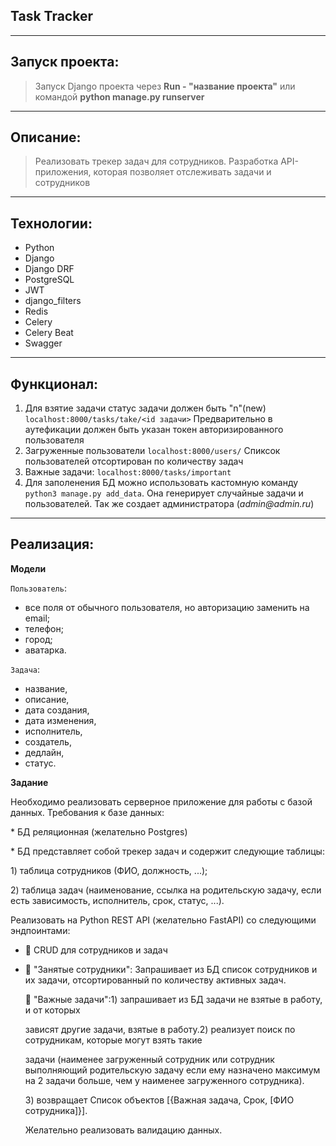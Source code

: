 ## Task Tracker

---

## Запуск проекта:

> Запуск Django проекта через **Run - "название проекта"**
> или командой **python manage.py runserver** 

---

## Описание:

> Реализовать трекер задач для сотрудников. 
Разработка API-приложения, которая позволяет отслеживать задачи и сотрудников 

---

## Технологии:
- Python
- Django
- Django DRF
- PostgreSQL
- JWT
- django_filters
- Redis
- Celery
- Celery Beat
- Swagger



---

## Функционал:

1) Для взятие задачи статус задачи должен быть "n"(new) 
`localhost:8000/tasks/take/<id задачи>`
Предварительно в аутефикации должен быть указан токен авторизированного пользователя
2) Загруженные пользователи
`localhost:8000/users/`
Спиксок пользователей отсортирован по количеству задач
3) Важные задачи:
`localhost:8000/tasks/important`
4) Для заполенения БД можно использовать кастомную команду `python3 manage.py add_data`. Она генерирует случайные задачи и пользователей. Так же создает администратора (_admin@admin.ru_)

---

## Реализация:

**Модели**

`Пользователь`:

- все поля от обычного пользователя, но авторизацию заменить на email;
- телефон;
- город;
- аватарка.

`Задача`:

- название,
- описание,
- дата создания,
- дата изменения,
- исполнитель,
- создатель,
- дедлайн,
- статус.


**Задание**

Необходимо реализовать серверное приложение для работы с базой данных. Требования к базе данных:

* БД реляционная (желательно Postgres)

* БД представляет собой трекер задач и содержит следующие таблицы:

1) таблица сотрудников (ФИО, должность, ...);

2) таблица задач (наименование, ссылка на родительскую задачу, если есть зависимость, исполнитель, срок, статус, ...).

Реализовать на Python REST API (желательно FastAPI) со следующими эндпоинтами:

-  CRUD для сотрудников и задач
-  "Занятые сотрудники": Запрашивает из БД список сотрудников и их задачи, отсортированный по количеству активных задач.
    
     "Важные задачи":1) запрашивает из БД задачи не взятые в работу, и от которых
    
    зависят другие задачи, взятые в работу.2) реализует поиск по сотрудникам, которые могут взять такие
    
    задачи (наименее загруженный сотрудник или сотрудник выполняющий родительскую задачу если ему назначено максимум на 2 задачи больше, чем у наименее загруженного сотрудника).
    
    3) возвращает Список объектов [{Важная задача, Срок, [ФИО сотрудника]}].
    
    Желательно реализовать валидацию данных.

